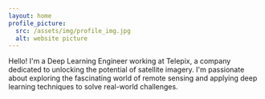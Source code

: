 ```yaml
---
layout: home
profile_picture:
  src: /assets/img/profile_img.jpg
  alt: website picture
---
```


<p>
  Hello! I'm a Deep Learning Engineer working at Telepix, a company dedicated to unlocking the potential of satellite imagery. I'm passionate about exploring the fascinating world of remote sensing and applying deep learning techniques to solve real-world challenges.
</p>


